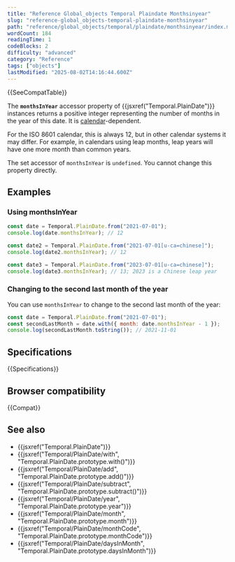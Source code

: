 ```yaml
---
title: "Reference Global_objects Temporal Plaindate Monthsinyear"
slug: "reference-global_objects-temporal-plaindate-monthsinyear"
path: "reference/global_objects/temporal/plaindate/monthsinyear/index.md"
wordCount: 184
readingTime: 1
codeBlocks: 2
difficulty: "advanced"
category: "Reference"
tags: ["objects"]
lastModified: "2025-08-02T14:16:44.600Z"
---
```



{{SeeCompatTable}}

The **`monthsInYear`** accessor property of {{jsxref("Temporal.PlainDate")}} instances returns a positive integer representing the number of months in the year of this date. It is [calendar](/en-US/docs/Web/JavaScript/Reference/Global_Objects/Temporal#calendars)-dependent.

For the ISO 8601 calendar, this is always 12, but in other calendar systems it may differ. For example, in calendars using leap months, leap years will have one more month than common years.

The set accessor of `monthsInYear` is `undefined`. You cannot change this property directly.

## Examples

### Using monthsInYear

```js
const date = Temporal.PlainDate.from("2021-07-01");
console.log(date.monthsInYear); // 12

const date2 = Temporal.PlainDate.from("2021-07-01[u-ca=chinese]");
console.log(date2.monthsInYear); // 12

const date3 = Temporal.PlainDate.from("2023-07-01[u-ca=chinese]");
console.log(date3.monthsInYear); // 13; 2023 is a Chinese leap year
```

### Changing to the second last month of the year

You can use `monthsInYear` to change to the second last month of the year:

```js
const date = Temporal.PlainDate.from("2021-07-01");
const secondLastMonth = date.with({ month: date.monthsInYear - 1 });
console.log(secondLastMonth.toString()); // 2021-11-01
```

## Specifications

{{Specifications}}

## Browser compatibility

{{Compat}}

## See also

- {{jsxref("Temporal.PlainDate")}}
- {{jsxref("Temporal/PlainDate/with", "Temporal.PlainDate.prototype.with()")}}
- {{jsxref("Temporal/PlainDate/add", "Temporal.PlainDate.prototype.add()")}}
- {{jsxref("Temporal/PlainDate/subtract", "Temporal.PlainDate.prototype.subtract()")}}
- {{jsxref("Temporal/PlainDate/year", "Temporal.PlainDate.prototype.year")}}
- {{jsxref("Temporal/PlainDate/month", "Temporal.PlainDate.prototype.month")}}
- {{jsxref("Temporal/PlainDate/monthCode", "Temporal.PlainDate.prototype.monthCode")}}
- {{jsxref("Temporal/PlainDate/daysInMonth", "Temporal.PlainDate.prototype.daysInMonth")}}
